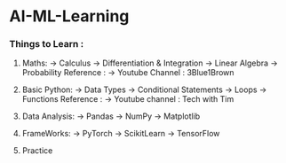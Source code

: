 ﻿# AI-ML-Learning

### Things to Learn :

1. Maths:
     -> Calculus
     -> Differentiation & Integration
     -> Linear Algebra
     -> Probability
Reference :
     -> Youtube Channel : 3Blue1Brown

2. Basic Python:
     -> Data Types
     -> Conditional Statements
     -> Loops
     -> Functions
Reference :
     -> Youtube channel : Tech with Tim

3. Data Analysis:
     -> Pandas
     -> NumPy
     -> Matplotlib

4. FrameWorks:
     -> PyTorch
     -> ScikitLearn
     -> TensorFlow

5. Practice
